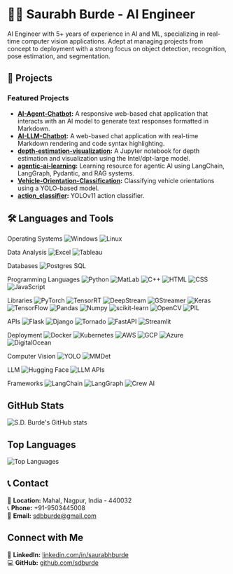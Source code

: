 # 👨‍💻 Saurabh Burde - AI Engineer
AI Engineer with 5+ years of experience in AI and ML, specializing in real-time computer vision applications. Adept at managing projects from concept to deployment with a strong focus on object detection, recognition, pose estimation, and segmentation.

## 📂 Projects

### Featured Projects
- **[AI-Agent-Chatbot](https://github.com/sdburde/AI-Agent-Chatbot):** A responsive web-based chat application that interacts with an AI model to generate text responses formatted in Markdown.
- **[AI-LLM-Chatbot](https://github.com/sdburde/AI-LLM-Chatbot):** A web-based chat application with real-time Markdown rendering and code syntax highlighting.
- **[depth-estimation-visualization](https://github.com/sdburde/depth-estimation-visualization):** A Jupyter notebook for depth estimation and visualization using the Intel/dpt-large model.
- **[agentic-ai-learning](https://github.com/sdburde/agentic-ai-learning):** Learning resource for agentic AI using LangChain, LangGraph, Pydantic, and RAG systems.
- **[Vehicle-Orientation-Classification](https://github.com/sdburde/Vehicle-Orientation-Classification):** Classifying vehicle orientations using a YOLO-based model.
- **[action_classifier](https://github.com/sdburde/action_classifier):** YOLOv11 action classifier.

## 🛠️ Languages and Tools

 Operating Systems
![Windows](https://img.shields.io/badge/-Windows-black?style=flat-square&logo=windows)
![Linux](https://img.shields.io/badge/-Linux-black?style=flat-square&logo=linux)

 Data Analysis
![Excel](https://img.shields.io/badge/-Excel-black?style=flat-square&logo=microsoft-excel)
![Tableau](https://img.shields.io/badge/-Tableau-black?style=flat-square&logo=tableau)

 Databases
![Postgres SQL](https://img.shields.io/badge/-Postgres_SQL-black?style=flat-square&logo=postgresql)

 Programming Languages
![Python](https://img.shields.io/badge/-Python-black?style=flat-square&logo=python)
![MatLab](https://img.shields.io/badge/-MatLab-black?style=flat-square&logo=mathworks)
![C++](https://img.shields.io/badge/-C++-black?style=flat-square&logo=cplusplus)
![HTML](https://img.shields.io/badge/-HTML-black?style=flat-square&logo=html5)
![CSS](https://img.shields.io/badge/-CSS-black?style=flat-square&logo=css3)
![JavaScript](https://img.shields.io/badge/-JavaScript-black?style=flat-square&logo=javascript)

 Libraries
![PyTorch](https://img.shields.io/badge/-PyTorch-black?style=flat-square&logo=pytorch)
![TensorRT](https://img.shields.io/badge/-TensorRT-black?style=flat-square&logo=tensorflow)
![DeepStream](https://img.shields.io/badge/-DeepStream-black?style=flat-square&logo=nvidia)
![GStreamer](https://img.shields.io/badge/-GStreamer-black?style=flat-square&logo=gstreamer)
![Keras](https://img.shields.io/badge/-Keras-black?style=flat-square&logo=keras)
![TensorFlow](https://img.shields.io/badge/-TensorFlow-black?style=flat-square&logo=tensorflow)
![Pandas](https://img.shields.io/badge/-Pandas-black?style=flat-square&logo=pandas)
![Numpy](https://img.shields.io/badge/-Numpy-black?style=flat-square&logo=numpy)
![scikit-learn](https://img.shields.io/badge/-scikit--learn-black?style=flat-square&logo=scikit-learn)
![OpenCV](https://img.shields.io/badge/-OpenCV-black?style=flat-square&logo=opencv)
![PIL](https://img.shields.io/badge/-PIL-black?style=flat-square&logo=python)

 APIs
![Flask](https://img.shields.io/badge/-Flask-black?style=flat-square&logo=flask)
![Django](https://img.shields.io/badge/-Django-black?style=flat-square&logo=django)
![Tornado](https://img.shields.io/badge/-Tornado-black?style=flat-square&logo=tornado)
![FastAPI](https://img.shields.io/badge/-FastAPI-black?style=flat-square&logo=fastapi)
![Streamlit](https://img.shields.io/badge/-Streamlit-black?style=flat-square&logo=streamlit)

 Deployment
![Docker](https://img.shields.io/badge/-Docker-black?style=flat-square&logo=docker)
![Kubernetes](https://img.shields.io/badge/-Kubernetes-black?style=flat-square&logo=kubernetes)
![AWS](https://img.shields.io/badge/-AWS-black?style=flat-square&logo=amazon-aws)
![GCP](https://img.shields.io/badge/-GCP-black?style=flat-square&logo=google-cloud)
![Azure](https://img.shields.io/badge/-Azure-black?style=flat-square&logo=microsoft-azure)
![DigitalOcean](https://img.shields.io/badge/-DigitalOcean-black?style=flat-square&logo=digitalocean)

 Computer Vision
![YOLO](https://img.shields.io/badge/-YOLO-black?style=flat-square&logo=yolo)
![MMDet](https://img.shields.io/badge/-MMDet-black?style=flat-square&logo=mmdetection)

 LLM
![Hugging Face](https://img.shields.io/badge/-Hugging_Face-black?style=flat-square&logo=huggingface)
![LLM APIs](https://img.shields.io/badge/-LLM_APIs-black?style=flat-square&logo=apis)

 Frameworks
![LangChain](https://img.shields.io/badge/-LangChain-black?style=flat-square&logo=langchain)
![LangGraph](https://img.shields.io/badge/-LangGraph-black?style=flat-square&logo=langgraph)
![Crew AI](https://img.shields.io/badge/-Crew_AI-black?style=flat-square&logo=crewai)


## GitHub Stats

![S.D. Burde's GitHub stats](https://github-readme-stats.vercel.app/api?username=sdburde&show_icons=true&theme=radical)

## Top Languages

![Top Languages](https://github-readme-stats.vercel.app/api/top-langs/?username=sdburde&layout=compact&theme=radical)

## 📞 Contact

📍 **Location:** Mahal, Nagpur, India - 440032  
📞 **Phone:** +91-9503445008  
📧 **Email:** sdbburde@gmail.com

## Connect with Me

🔗 **LinkedIn:** [linkedin.com/in/saurabhburde](https://linkedin.com/in/saurabhburde)  
💻 **GitHub:** [github.com/sdburde](https://github.com/sdburde)
